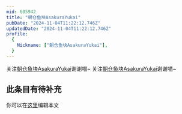 ```yaml
---
mid: 605942
title: "朝仓鱼块AsakuraYukai"
pubDate: "2024-11-04T11:22:12.746Z"
updatedDate: "2024-11-04T11:22:12.746Z"
profile:
  {
    Nickname: ["朝仓鱼块AsakuraYukai"],
  }
---
```


关注[朝仓鱼块AsakuraYukai](https://space.bilibili.com/605942)谢谢喵~ 关注[朝仓鱼块AsakuraYukai](https://space.bilibili.com/605942)谢谢喵~

## 此条目有待补充
你可以在[这里](https://github.com/Yuhanawa/VTuber.ICU-Content/edit/master/v/朝仓鱼块AsakuraYukai/index.md)编辑本文
